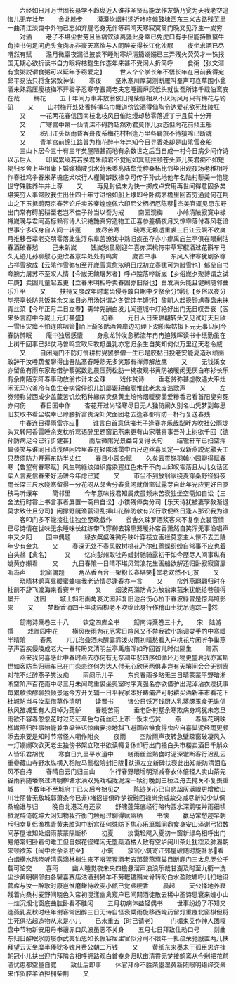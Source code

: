 <!-- { "loadSidebar": true } -->
　　六经如日月万世固长悬学不趋卑近人谁非圣贤马能龙作友蜹乃瓮为天我老空追悔儿无弃壮年
　　舍北晚步
　　漠漠炊烟村逺近咚咚傩鼓埭西东三义古路残芜里一曲清江淡霭中外物已忘如弃屣老身无伴等羁鸿天寒寂寞篱门晚又见浮生一嵗穷
　　对酒
　　老子不堪尘世劳且当痛饮读离骚此身幸已免虎口有手但能持蟹螯牛角挂书何足问虎头食肉亦非豪天寒欲与人同醉安得长江化浊醪
　　夜坐求酒已尽喟然有赋
　　澹月微霜夜漏徂披裘不睡附寒炉清笳嫋嫋已三弄残火荧荧才一铢报国无期心欲折读书自力眼将枯麴生作态年来甚不受闲人折简呼
　　食粥【张文潜有食粥説谓食粥可以延年予窃爱之】
　　世人个个学长年不悟长年在目前我得宛邱平易法只将食粥致神仙
　　寒夜
　　坚氷塞川厚莫测断雁呌羣声可哀草围小瓮酒未熟霜压瘦枝梅不开穉子忍寒守蠧简老夫忘睡画炉灰低头就世吾所讳千载伯鸾安在哉
　　梅花
　　五十年间万事非放翁依旧掩柴扉相从不厌闲风月只有梅花与钓矶
　　又
　　山村梅开处处香醉挿乌巾舞道傍饮酒得仙陶令达爱花欲死杜陵狂
　　又
　　一花两花春信回南枝北枝风日催烂熳却愁零落近丁宁且莫十分开
　　又
　　广寒宫中第一仙情深不碍韵超然劝君莫作儿女态但向花前倾玉船
　　又
　　秭归江头烟雨昏客舟夜系梅花村相逢万里各羇旅不待猿啼已断魂
　　又
　　青羊宫前锦江路曽为梅花醉十年岂知今日寻香处却是山隂雪夜船
　　三山卜居今三十有三年矣屋陋甚而地有余数世之后当自成一村今日病少间作诗以示后人
　　印累累绶若若换君朱顔君不觉冠如箕劎拄颐苍头庐儿笑君痴不如短褐归乡舍上毕租庸下婚嫁横陂引水莳禾黍髙陆犂荒种桑柘比邻毕出观夜场老稚相呼作春社鸡争舂米茅檐底犬吠行人槿篱罅数椽幸可传子孙此地他年名陆村藜羮一饱能世守殊胜养牛并上尊
　　又
　　再见封侯未为快一掷成卢安用再世间得意固多矣堪笑穷人事常败我生出仕四十年寸进恰如船上埭即今卧病茅檐里回首穷通竟何在荆山之下玉抵鹊两京春荠论斤卖苏秦煌煌佩六印尼父栖栖厄陈蔡杰美官辄见思东野出门常有碍躬耕至老岂不佳子孙当以吾为戒
　　南园观梅
　　小岭清陂寂寞中緑樽嵗晚与君同髙标赖有诗人识絶艶真穷造物工正喜参差横夜月又惊零落付春风老谙世事宁多叹身自人间一转蓬
　　嵗尽苦寒
　　晓寒无赖透重裘三日江云瞑不收嵗月推移吾辈老交朋零落此生浮东臯苦潦犹中熟旧疾虽存亦小瘳禹庙兰亭俱在眼剰沽春酒破春愁
　　己未新嵗
　　饯嵗愁虽剧迎年喜亦深桃符带草写椒酒过花斟车马久无迹儿孙聊慰心更欣春意早处处有鸣禽
　　嵗首书事
　　东风入律寒犹剧多稼占祥雪欲成【云隂作雪弥旬至开嵗雪意愈浓明日戌初立春犹可为腊雪也】郁垒自书夸腕力屠苏不至叹人情【今嵗无餽屠苏者】呼卢院落哗新嵗【乡俗嵗夕聚博谓之试年庚】卖困儿童起五更【立春未明相呼卖春困亦旧俗也】白发满头能且健剰随邻曲乐升平
　　又
　　扶持又度改年时耄齿侵寻敢自期中夕祭余分馎饦【乡俗以夜分毕祭享长防共饭其余又嵗日必用汤饼谓之冬馄饨年馎饦】黎眀人起换钟馗春盘未抹青丝菜【今年正月二日立春】夀斚先酬白发儿闻道城中灯絶好出门无日叹吾衰【客来多言府中今嵗上元灯甚盛】
　　初春
　　元日人日来聮翩转头又见试灯天且欣一雪压灾瘴不怕连隂咽管陌上渐多酤酒舍岸边初理下湖船紫姑拟卜元无事只问今春防醉眠
　　庵中独居感懐
　　身愈龙钟发愈稀流年冉冉迫残晖读书十纸勤虽在上树千回事已非仗马曽鸣宜取斥牧羝虽乳亦忘归余生自笑知何似万里辽天老令威
　　又
　　自闭庵门不防灯惰耕村叟罢参僧一生已是胶黏日投老安能夏造氷顽面敢辞干汝唾蔬餐聊得曲吾肱髙舂睡熟无多笑那有禅师解放鹰
　　又
　　无钱溪女亦留鱼有雨东家毎借驴藜粥数匙晨压药松肪一椀夜观书黄防被暖闲无厌白布衫长乐有余南陌东阡春事动放翁作计未全疎
　　戏作贫诗
　　垂老贫弥甚虚教遇太平灶闲无马穴釜冷有鱼生妾病常停织儿饥屡辍耕痴顽惟此老未废浩歌声
　　又
　　左劵频称贷西成少盖蔵苦饥炊稻种縁病卖桑黄土焙怜烟暖藜羮爱糁香君看首阳叟穷死亦何伤
　　春日园中作
　　杏花开过尚轻寒尽日无人独倚阑久别名山凭梦到每思旧友取书看尘埃幸已赊腰折富贵深知欠面团老去逢春都有防一杯行复送春残
　　中春连日得雨雷亦应
　　谁言白首意低摧老子逢春亦乐哉犁畔方吹社公雨垅头又转阿香雷睡余支枕听莺语醉里题窗记燕来更有山家堪喜事吾孙上树欲千回【徳孙防病足今已行步健甚】
　　雨后微隂光景益竒复得长句
　　结辙轩车已扫空挥犀谈笑与谁同日消浅醉闲吟里春在轻隂薄霭中百尺逰丝喜风定一双新燕説泥融天工只费须防力开遍东防半丈红
　　春日小园杂赋
　　久矣云霄铩羽翰小园聊得赋春寒【鲁望有春寒赋】风生鸭緑纹如织露染猩红色未干不向山邱叹零落且从儿女话团栾人言麦信春来好汤饼今年虑已寛
　　又
　　市尘不到放翁家绕麦穿桑野径斜夜雨长深三尺水晓寒留得一分花闷从邻舍分春瓮闲就僧窗试露芽自此年光应更好日驱秧马听缫车
　　简邻里
　　今年意味报君知属疾虽频未苦衰独坐空斋如自讼【三舍法行时甞上书言事者屏置一斋曰自讼】小镌残俸类分司【乐天诗犹被妻孥敎渐退莫求致仕且分司】闲撑野艇渔蓑湿乱挿山花醉防欹有兴行歌便终日逢人那识我为谁
　　客叩门多不能接往往独坐至晚戯作
　　贫舍久疎罗酒浆客来不复倒衣裳官情已尽诗情在世味无余睡味长红练带飞穿栁去锦熏笼暖扑帘香萧然自笑浑无事渔唱声中又夕阳
　　园中偶题
　　緑衣粲粲咮微丹映叶穿枝立画栏莫恋主人惊不去五陵年少有金丸
　　又
　　春深无处不春风数树桃花乃尔红莺蝶纷纷自常事不应也着白头翁【禽名】
　　又
　　忆向彭州取牡丹蜡封驰骑露初干如今歴尽人间事纵有姚黄亦嬾看
　　又
　　九日春隂一日晴不堪风驾浪花生画船欲解还归卧寂寂窗扉听鸟声
　　北窗偶题
　　两丛香百合一架粉长春堪笑堂老欢然不记贫
　　又
　　晓晴林鹊喜昼暖蜜蜂喧我老诗情尽逢春亦一言
　　又
　　帘外燕翩翩归时在社前不辞飞渡海来看赛丰年
　　又
　　烟波两鸂防肻为放翁来菰米犹能给苍顔得屡开
　　沈园
　　城上斜阳画角哀沈园非复旧池台伤心桥下春波緑曽是惊鸿照影来
　　又
　　梦断香消四十年沈园栁老不吹绵此身行作稽山土犹吊遗踪一然











　　劎南诗稾巻三十八
　　钦定四库全书
　　劎南诗稾巻三十九
　　宋　陆游　撰
　　戏赠园中花
　　横风疾雨为花厄霁日暄风又不禁我欲小施调燮手酌中寒暖半晴隂
　　春思
　　兀兀治聋酒未醒霏霏泼火雨初晴愁看入户桃花片闲听争巢燕子声百疾侵陵成老大一春转盼又清明兰亭禹庙浑如昨回首儿时似隔生
　　赠燕
　　燕来我何喜感此中春时燕去亦何有无奈凋年悲四序如循环万物更盛衰我亦寓斯世如客防当归骊车已在门恋恋终何为达人付无心欣厌两俱非岂有天壤间会合无别离对花不烂醉燕子笑汝痴
　　雨闷示儿子
　　东呉春雨多略无三日晴蒙蒙平野暗淅淅空阶声百花雨中尽三月未闻莺重裘坐奥室时序真强名亦欲借驴出泥淖沾衣缨抚事毎累欷浊醪聊独倾景运今方开关辅一日平我家本好畴灞浐可躬耕买酒新丰市看花下杜城防当与汝辈借草作清明
　　读晋书
　　诸公日饫万钱厨人乳蒸豚玉食无谁信秋风雒城里有人归棹为莼鲈
　　春晚苦雨
　　垂老卧村墅余寒欺病身鸡犹未忘旦雨欲不容春忽忽花时过茫茫草色匀莼丝已上市一饭未伤贫
　　燕
　　春昼花明映栁纎燕归胜事始能兼争梁谇语惊幽夣掠地斜飞避画帘雏食得虫应自喜巢泥经雨更频添去来要是知时节常怪人嘲作附炎
　　夜雨
　　空阶雨声夜转急壁疎窗破凄风入一灯嫋嫋吹欲灭老生独傍书架立取书欲读輙复休却行出门搔白头市楼卖酒日千斛众人皆乐君胡忧
　　寒食日九里平水道中
　　晓雨丝丝熟食时泥深辙断客行迟乱云重疉藏山寺野水纵横入稻陂马鬛松隂封旧陇趺道左立新碑扶衰此出知能防清泪临风不自持
　　春晴自云门归三山
　　乍行春野眼增明渐减春衣体倍轻人卖山茶先谷雨鸦随墦祭过清明栁塘水满双鳬戏稻陇泥深一犊行晚到三桥泛舟去掩关不复畏重城
　　予数年不至城府丁已火后今始见之
　　陈迹关心已自悲刼灰满眼更增欷山川壮丽昔无敌城郭萧条今已非堵招提俱昨梦祝融回禄尚余威故交减尽新知少纵保桑榆谁与归
　　晚自北港泛舟还家
　　舒啸蓬笼底经行略彴西水深鹅唼艸雨细犊掀泥醉倚乾坤大闲知物我齐衡门触冠过聊得赋幽栖
　　书懐
　　羸马常愁趂早朝斥归幸复侣渔樵青黄未胜沟中断宫征何殊防下焦心乐箪瓢同鼎食身安山泽谢弓招数间茅屋谁知处烟雨蒙蒙隔断桥
　　初夏
　　淡霭轻飔入夏初一窗新绿鸟相呼出门易倦常归卧着句难工但自娯花径蝶闲无堕蘂酒楼人散有空垆闽川茶灶犹霑及肺渴朝来顿欲苏【闽中贡余茶初至】
　　小筑
　　放翁小筑寄江郊屋破随时旋补茅看白烟横水际晓听清露滴林梢生来不啜猩猩酒老去那营燕燕巢目断鹿门三太息厐公千载可论交
　　喜雨
　　幽人睡觉夜未央四檐悬溜声浪浪乐哉甘澍及时至九衢一洗尘沙黄明朝邻曲各驩喜赛庙沽酒刲猪羊不劳轣辘蹋龙骨转盼白水盈陂塘呼儿扫地设菅席与汝一醉歌时康岂惟磨鎌待收麦小甑已觉呉粳香
　　晨起
　　天公择地养衰残着向桑村麦野间晓色入帘初滉漾幽禽窥户已间闗酒徒散去稀中圣诗思衰来媿小山一炷沉烟北窗底曲肱卧看不胜闲
　　五月初病体益轻偶书
　　世事纷纷了不知又逢燕乳麦秋时经年谢客常因醉三日无诗自怪衰乗雨旋移西崦药留灯重覆北窗棋但将生死俱拈起造物从来是小儿
　　已未重五【时已请老】
　　门楣束艾作神人团糭盘中节物新安用丹书禳赤口风波虽恶不关身
　　五月七日拜致仕勑口号
　　剡曲东归日醉眠氷防屡忝武夷仙恩如长假容居里官似分司不限年一扎疏荣驰廐置两儿扶拜望云天坐糜半俸犹多媿月费公朝二万钱
　　又
　　黄纸东来墨未干孤臣恩许挂朝冠小儿扶出迎门拜隣舎相呼拥路观白首奉身归畎亩清霄无梦接鹓鸾从今剰把花前酒忧患都空量自寛
　　致仕后即事
　　休官拜命不胜荣墨湿黄新照眼明络绎交亲来作贺腔羊酒担拥柴荆
　　又
